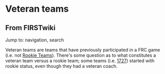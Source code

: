 # Veteran teams

## From FIRSTwiki

Jump to: navigation, search

Veteran teams are teams that have previously participated in a FRC game (i.e. not [Rookie Teams](/index.php?title=Rookie_Teams&action=edit "Rookie Teams")). There's some question as to what constitutes a veteran team versus a rookie team; some teams (i.e. [1727](1727 "1727")) started with rookie status, even though they had a veteran coach.
